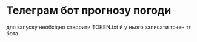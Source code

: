 # Телеграм бот прогнозу погоди

для запуску необхідно створити TOKEN.txt й у нього записати токен тг бота

